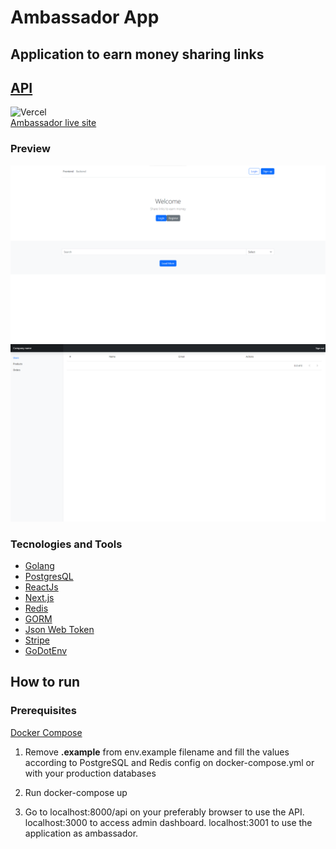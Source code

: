 # Ambassador App

## Application to earn money sharing links

## [API](https://go-ambassador.onrender.com/api)

![Vercel](https://vercelbadge.vercel.app/api/riannegreiros/go-ambassador) <br />
[Ambassador live site](https://go-ambassador.vercel.app/)

### Preview

![Application Preview 1](/clients/Documentation/imgs/Preview.png)
![Admin Dashboard Preview](/clients/Documentation/imgs/AdminPreview.png)

### Tecnologies and Tools

- [Golang](https://go.dev/)
- [PostgresQL](https://www.postgresql.org/)
- [ReactJs](https://reactjs.org/)
- [Next.js](https://nextjs.org/)
- [Redis](https://github.com/redis/go-redis)
- [GORM](https://gorm.io/)
- [Json Web Token](https://github.com/golang-jwt/jwt)
- [Stripe](https://github.com/stripe/stripe-go)
- [GoDotEnv](https://github.com/joho/godotenv)

## How to run

### Prerequisites

[Docker Compose](https://docs.docker.com/compose/gettingstarted/)

1. Remove **.example** from env.example filename and fill the values according to PostgreSQL and Redis config on docker-compose.yml or with your production databases

2. Run docker-compose up

3. Go to localhost:8000/api on your preferably browser to use the API. localhost:3000 to access admin dashboard. localhost:3001 to use the application as ambassador.
